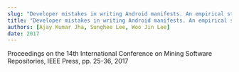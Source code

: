 ```yaml
---
slug: "Developer mistakes in writing Android manifests. An empirical study of configuration errors"
title: "Developer mistakes in writing Android manifests. An empirical study of configuration errors"
authors: [Ajay Kumar Jha, Sunghee Lee, Woo Jin Lee]
date: 2017
---
```


Proceedings on the 14th International Conference on Mining Software Repositories, IEEE Press, pp. 25-36, 2017
